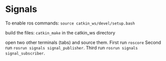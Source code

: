 # Signals

To enable ros commands:
`source catkin_ws/devel/setup.bash` 

build the files:
`catkin_make` in the catkin_ws directory

open two other terminals (tabs) and source them.
First run `roscore`
Second run `rosrun signals signal_publisher`.
Third run `rosrun signals signal_subscriber`.
